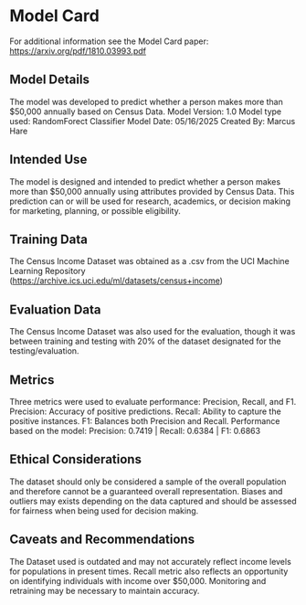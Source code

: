 # Model Card

For additional information see the Model Card paper: https://arxiv.org/pdf/1810.03993.pdf

## Model Details
The model was developed to predict whether a person makes more than $50,000 annually based on Census Data. 
Model Version: 1.0
Model type used: RandomForect Classifier
Model Date: 05/16/2025
Created By: Marcus Hare
## Intended Use
The model is designed and intended to predict whether a person makes more than $50,000 annually using attributes provided by Census Data. This prediction can or will be used for research, academics, or decision making for marketing, planning, or possible eligibility.
## Training Data
The Census Income Dataset was obtained as a .csv from the UCI Machine Learning Repository (https://archive.ics.uci.edu/ml/datasets/census+income)
## Evaluation Data
The Census Income Dataset was also used for the evaluation, though it was between training and testing with 20% of the dataset designated for the testing/evaluation.
## Metrics
Three metrics were used to evaluate performance: Precision, Recall, and F1.
Precision: Accuracy of positive predictions.
Recall: Ability to capture the positive instances.
F1: Balances both Precision and Recall.
Performance based on the model: Precision: 0.7419 | Recall: 0.6384 | F1: 0.6863
## Ethical Considerations
The dataset should only be considered a sample of the overall population and therefore cannot be a guaranteed overall representation. Biases and outliers may exists depending on the data captured and should be assessed for fairness when being used for decision making.
## Caveats and Recommendations
The Dataset used is outdated and may not accurately reflect income levels for populations in present times. Recall metric also reflects an opportunity on identifying individuals with income over $50,000. Monitoring and retraining may be necessary to maintain accuracy.